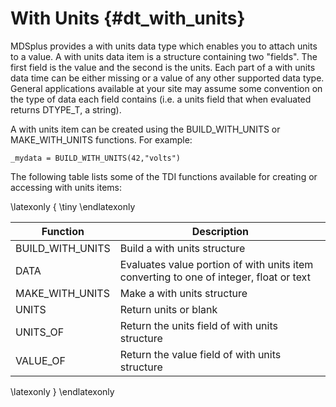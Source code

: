 
With Units {#dt_with_units}
==========

MDSplus provides a with units data type which enables you to attach units to a
value. A with units data item is a structure containing two "fields". The first
field is the value and the second is the units. Each part of a with units data
time can be either missing or a value of any other supported data type. General
applications available at your site may assume some convention on the type of
data each field contains (i.e. a units field that when evaluated returns
DTYPE_T, a string).

A with units item can be created using the BUILD_WITH_UNITS or MAKE_WITH_UNITS
functions. For example:

    _mydata = BUILD_WITH_UNITS(42,"volts")


The following table lists some of the TDI functions available for creating or
accessing with units items:

\latexonly { \tiny \endlatexonly

| **Function**       | **Description**                                                                        |
|--------------------|----------------------------------------------------------------------------------------|
| BUILD\_WITH\_UNITS | Build a with units structure                                                           |
| DATA               | Evaluates value portion of with units item converting to one of integer, float or text |
| MAKE\_WITH\_UNITS  | Make a with units structure                                                            |
| UNITS              | Return units or blank                                                                  |
| UNITS\_OF          | Return the units field of with units structure                                         |
| VALUE\_OF          | Return the value field of with units structure                                         |

\latexonly } \endlatexonly

